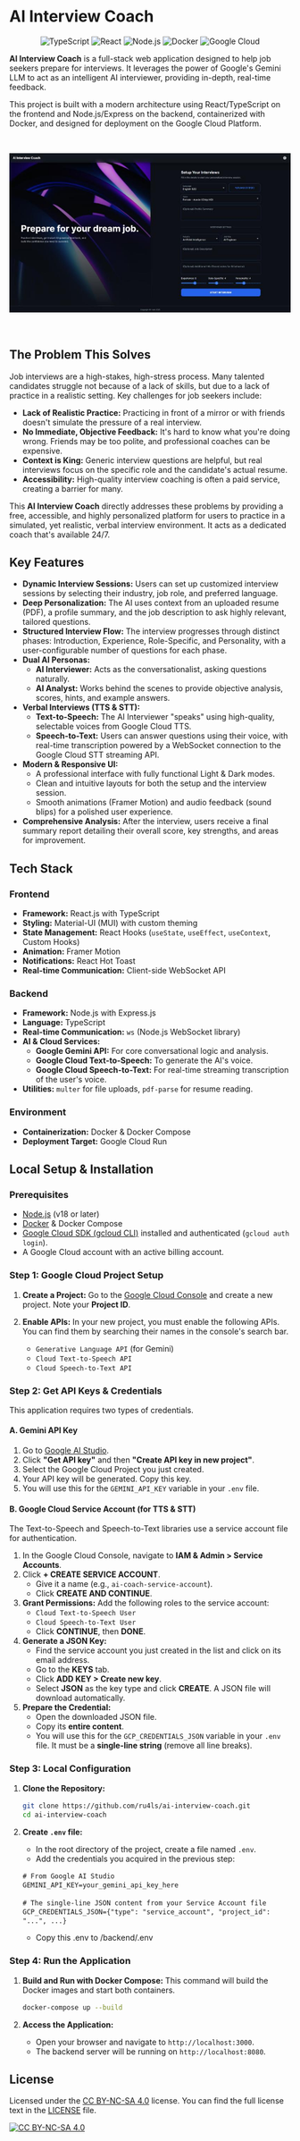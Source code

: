 # AI Interview Coach

<div align="center">

![TypeScript](https://img.shields.io/badge/TypeScript-3178C6?style=for-the-badge&logo=typescript&logoColor=white)
![React](https://img.shields.io/badge/React-61DAFB?style=for-the-badge&logo=react&logoColor=black)
![Node.js](https://img.shields.io/badge/Node.js-339933?style=for-the-badge&logo=nodedotjs&logoColor=white)
![Docker](https://img.shields.io/badge/Docker-2496ED?style=for-the-badge&logo=docker&logoColor=white)
![Google Cloud](https://img.shields.io/badge/Google_Cloud-4285F4?style=for-the-badge&logo=google-cloud&logoColor=white)

</div>

**AI Interview Coach** is a full-stack web application designed to help job seekers prepare for interviews. It leverages the power of Google's Gemini LLM to act as an intelligent AI interviewer, providing in-depth, real-time feedback.

This project is built with a modern architecture using React/TypeScript on the frontend and Node.js/Express on the backend, containerized with Docker, and designed for deployment on the Google Cloud Platform.

<br/>
<p align="center">
  <img src="assets/preview.jfif" alt="AI Interview Coach Main application interface" >
</p>
<br/>

## The Problem This Solves

Job interviews are a high-stakes, high-stress process. Many talented candidates struggle not because of a lack of skills, but due to a lack of practice in a realistic setting. Key challenges for job seekers include:

- **Lack of Realistic Practice:** Practicing in front of a mirror or with friends doesn't simulate the pressure of a real interview.
- **No Immediate, Objective Feedback:** It's hard to know what you're doing wrong. Friends may be too polite, and professional coaches can be expensive.
- **Context is King:** Generic interview questions are helpful, but real interviews focus on the specific role and the candidate's actual resume.
- **Accessibility:** High-quality interview coaching is often a paid service, creating a barrier for many.

This **AI Interview Coach** directly addresses these problems by providing a free, accessible, and highly personalized platform for users to practice in a simulated, yet realistic, verbal interview environment. It acts as a dedicated coach that's available 24/7.

## Key Features

- **Dynamic Interview Sessions:** Users can set up customized interview sessions by selecting their industry, job role, and preferred language.
- **Deep Personalization:** The AI uses context from an uploaded resume (PDF), a profile summary, and the job description to ask highly relevant, tailored questions.
- **Structured Interview Flow:** The interview progresses through distinct phases: Introduction, Experience, Role-Specific, and Personality, with a user-configurable number of questions for each phase.
- **Dual AI Personas:**
    - **AI Interviewer:** Acts as the conversationalist, asking questions naturally.
    - **AI Analyst:** Works behind the scenes to provide objective analysis, scores, hints, and example answers.
- **Verbal Interviews (TTS & STT):**
    - **Text-to-Speech:** The AI Interviewer "speaks" using high-quality, selectable voices from Google Cloud TTS.
    - **Speech-to-Text:** Users can answer questions using their voice, with real-time transcription powered by a WebSocket connection to the Google Cloud STT streaming API.
- **Modern & Responsive UI:**
    - A professional interface with fully functional Light & Dark modes.
    - Clean and intuitive layouts for both the setup and the interview session.
    - Smooth animations (Framer Motion) and audio feedback (sound blips) for a polished user experience.
- **Comprehensive Analysis:** After the interview, users receive a final summary report detailing their overall score, key strengths, and areas for improvement.

## Tech Stack

### Frontend
- **Framework:** React.js with TypeScript
- **Styling:** Material-UI (MUI) with custom theming
- **State Management:** React Hooks (`useState`, `useEffect`, `useContext`, Custom Hooks)
- **Animation:** Framer Motion
- **Notifications:** React Hot Toast
- **Real-time Communication:** Client-side WebSocket API

### Backend
- **Framework:** Node.js with Express.js
- **Language:** TypeScript
- **Real-time Communication:** `ws` (Node.js WebSocket library)
- **AI & Cloud Services:**
    - **Google Gemini API:** For core conversational logic and analysis.
    - **Google Cloud Text-to-Speech:** To generate the AI's voice.
    - **Google Cloud Speech-to-Text:** For real-time streaming transcription of the user's voice.
- **Utilities:** `multer` for file uploads, `pdf-parse` for resume reading.

### Environment
- **Containerization:** Docker & Docker Compose
- **Deployment Target:** Google Cloud Run

## Local Setup & Installation

### Prerequisites
- [Node.js](https://nodejs.org/) (v18 or later)
- [Docker](https://www.docker.com/) & Docker Compose
- [Google Cloud SDK (gcloud CLI)](https://cloud.google.com/sdk/docs/install) installed and authenticated (`gcloud auth login`).
- A Google Cloud account with an active billing account.

### Step 1: Google Cloud Project Setup

1.  **Create a Project:** Go to the [Google Cloud Console](https://console.cloud.google.com/) and create a new project. Note your **Project ID**.

2.  **Enable APIs:** In your new project, you must enable the following APIs. You can find them by searching their names in the console's search bar.
    - `Generative Language API` (for Gemini)
    - `Cloud Text-to-Speech API`
    - `Cloud Speech-to-Text API`

### Step 2: Get API Keys & Credentials

This application requires two types of credentials.

#### A. Gemini API Key

1.  Go to [Google AI Studio](https://aistudio.google.com/).
2.  Click **"Get API key"** and then **"Create API key in new project"**.
3.  Select the Google Cloud Project you just created.
4.  Your API key will be generated. Copy this key.
5.  You will use this for the `GEMINI_API_KEY` variable in your `.env` file.

#### B. Google Cloud Service Account (for TTS & STT)

The Text-to-Speech and Speech-to-Text libraries use a service account file for authentication.

1.  In the Google Cloud Console, navigate to **IAM & Admin > Service Accounts**.
2.  Click **+ CREATE SERVICE ACCOUNT**.
    -   Give it a name (e.g., `ai-coach-service-account`).
    -   Click **CREATE AND CONTINUE**.
3.  **Grant Permissions:** Add the following roles to the service account:
    - `Cloud Text-to-Speech User`
    - `Cloud Speech-to-Text User`
    - Click **CONTINUE**, then **DONE**.
4.  **Generate a JSON Key:**
    -   Find the service account you just created in the list and click on its email address.
    -   Go to the **KEYS** tab.
    -   Click **ADD KEY > Create new key**.
    -   Select **JSON** as the key type and click **CREATE**. A JSON file will download automatically.
5.  **Prepare the Credential:**
    -   Open the downloaded JSON file.
    -   Copy its **entire content**.
    -   You will use this for the `GCP_CREDENTIALS_JSON` variable in your `.env` file. It must be a **single-line string** (remove all line breaks).

### Step 3: Local Configuration

1.  **Clone the Repository:**
    ```bash
    git clone https://github.com/ru4ls/ai-interview-coach.git
    cd ai-interview-coach
    ```

2.  **Create `.env` file:**
    -   In the root directory of the project, create a file named `.env`.
    -   Add the credentials you acquired in the previous step:
    ```env
    # From Google AI Studio
    GEMINI_API_KEY=your_gemini_api_key_here

    # The single-line JSON content from your Service Account file
    GCP_CREDENTIALS_JSON={"type": "service_account", "project_id": "...", ...}
    ```
    - Copy this .env to /backend/.env

### Step 4: Run the Application

1.  **Build and Run with Docker Compose:**
    This command will build the Docker images and start both containers.
    ```bash
    docker-compose up --build
    ```

2.  **Access the Application:**
    -   Open your browser and navigate to `http://localhost:3000`.
    -   The backend server will be running on `http://localhost:8080`.

## License

Licensed under the [CC BY-NC-SA 4.0](https://creativecommons.org/licenses/by-nc-sa/4.0/) license. You can find the full license text in the [LICENSE](LICENSE) file.

[![CC BY-NC-SA 4.0](https://licensebuttons.net/l/by-nc-sa/4.0/88x31.png)](https://creativecommons.org/licenses/by-nc-sa/4.0/)